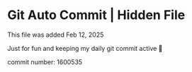 # Git Auto Commit | Hidden File

This file was added Feb 12, 2025

Just for fun and keeping my daily git commit active 🤪

commit number: 1600535
